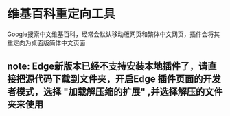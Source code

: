 # 维基百科重定向工具

Google搜索中文维基百科，经常会默认移动版网页和繁体中文网页，插件会将其重定向为桌面版简体中文页面

## note: Edge新版本已经不支持安装本地插件了，请直接把源代码下载到文件夹，开启Edge 插件页面的开发者模式，选择 "加载解压缩的扩展" ,并选择解压的文件夹来使用
